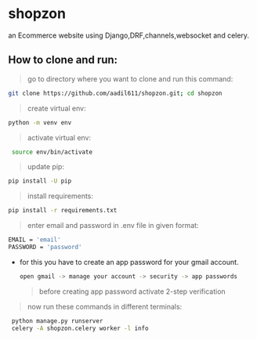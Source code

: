 # shopzon
an Ecommerce website using Django,DRF,channels,websocket and celery.


## How to clone and run:
>go to directory where you want to clone and run this command:
  ```sh
  git clone https://github.com/aadil611/shopzon.git; cd shopzon
  ```
		
>create virtual env:
  ```sh
  python -m venv env
  ```
		
>activate virtual env:

 ```sh
  source env/bin/activate
  ```
		
>update pip:

 ```sh
 pip install -U pip
 ```
		
>install requirements:
  ```sh
  pip install -r requirements.txt
  ```
  
  >enter email and password in .env file in given format:
  ```sh
  EMAIL = 'email'
  PASSWORD = 'password'
  ```
- for this you have to create an app password for your gmail account.
  
  ```sh
  open gmail -> manage your account -> security -> app passwords
  ```
  > before creating app password activate 2-step verification
  
  
 >now run these commands in different terminals:
 ```sh
  python manage.py runserver
  celery -A shopzon.celery worker -l info
  ```
